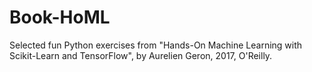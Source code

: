 # Book-HoML
Selected fun Python exercises from "Hands-On Machine Learning with Scikit-Learn and TensorFlow",
by Aurelien Geron, 2017, O'Reilly. 
